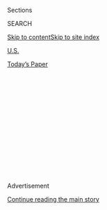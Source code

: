 <div id="app">

<div>

<div>

<div>

<div class="NYTAppHideMasthead css-1q2w90k e1suatyy0">

<div class="section css-ui9rw0 e1suatyy2">

<div class="css-eph4ug er09x8g0">

<div class="css-6n7j50">

</div>

<span class="css-1dv1kvn">Sections</span>

<div class="css-10488qs">

<span class="css-1dv1kvn">SEARCH</span>

</div>

[Skip to content](#site-content)[Skip to site
index](#site-index)

</div>

<div id="masthead-section-label" class="css-1wr3we4 eaxe0e00">

[U.S.](https://www.nytimes.com/section/us)

</div>

<div class="css-10698na e1huz5gh0">

</div>

</div>

<div id="masthead-bar-one" class="section hasLinks css-15hmgas e1csuq9d3">

<div class="css-uqyvli e1csuq9d0">

</div>

<div class="css-1uqjmks e1csuq9d1">

</div>

<div class="css-9e9ivx">

[](https://myaccount.nytimes.com/auth/login?response_type=cookie&client_id=vi)

</div>

<div class="css-1bvtpon e1csuq9d2">

[Today’s
Paper](https://www.nytimes.com/section/todayspaper)

</div>

</div>

</div>

</div>

<div data-aria-hidden="false">

<div id="site-content" data-role="main">

<div>

<div class="css-1aor85t" style="opacity:0.000000001;z-index:-1;visibility:hidden">

<div class="css-1hqnpie">

<div class="css-epjblv">

<span class="css-17xtcya">[U.S.](/section/us)</span><span class="css-x15j1o">|</span><span class="css-fwqvlz">Trump
Tells Congress to Repeal and Replace Health Care Law ‘Very
Quickly’</span>

</div>

<div class="css-k008qs">

<div class="css-1iwv8en">

<span class="css-18z7m18"></span>

<div>

</div>

</div>

<span class="css-1n6z4y">https://nyti.ms/2jrlO5S</span>

<div class="css-1705lsu">

<div class="css-4xjgmj">

<div class="css-4skfbu" data-role="toolbar" data-aria-label="Social Media Share buttons, Save button, and Comments Panel with current comment count" data-testid="share-tools">

  - 
  - 
  - 
  - 
    
    <div class="css-6n7j50">
    
    </div>

  - 

</div>

</div>

</div>

</div>

</div>

</div>

<div class="css-13pd83m">

</div>

<div id="top-wrapper" class="css-1sy8kpn">

<div id="top-slug" class="css-l9onyx">

Advertisement

</div>

[Continue reading the main
story](#after-top)

<div class="ad top-wrapper" style="text-align:center;height:100%;display:block;min-height:250px">

<div id="top" class="place-ad" data-position="top" data-size-key="top">

</div>

</div>

<div id="after-top">

</div>

</div>

<div id="sponsor-wrapper" class="css-1hyfx7x">

<div id="sponsor-slug" class="css-19vbshk">

Supported by

</div>

[Continue reading the main
story](#after-sponsor)

<div id="sponsor" class="ad sponsor-wrapper" style="text-align:center;height:100%;display:block">

</div>

<div id="after-sponsor">

</div>

</div>

<div class="css-1vkm6nb ehdk2mb0">

# Trump Tells Congress to Repeal and Replace Health Care Law ‘Very Quickly’

</div>

<div class="css-79elbk" data-testid="photoviewer-wrapper">

<div class="css-z3e15g" data-testid="photoviewer-wrapper-hidden">

</div>

<div class="css-1a48zt4 ehw59r15" data-testid="photoviewer-children">

![<span class="css-16f3y1r e13ogyst0" data-aria-hidden="true">President-elect
Donald J. Trump on Monday at Trump Tower in
Manhattan.</span><span class="css-cnj6d5 e1z0qqy90" itemprop="copyrightHolder"><span class="css-1ly73wi e1tej78p0">Credit...</span><span><span>Kevin
Hagen for The New York
Times</span></span></span>](https://static01.nyt.com/images/2017/01/11/us/11trump/11trump-articleInline.jpg?quality=75&auto=webp&disable=upscale)

</div>

</div>

<div class="css-xt80pu e12qa4dv0">

<div class="css-18e8msd">

<div class="css-vp77d3 epjyd6m0">

<div class="css-1baulvz">

By [<span class="css-1baulvz" itemprop="name">Maggie
Haberman</span>](http://www.nytimes.com/by/maggie-haberman) and
[<span class="css-1baulvz last-byline" itemprop="name">Robert
Pear</span>](https://www.nytimes.com/by/robert-pear)

</div>

</div>

  - Jan. 10,
    2017

  - 
    
    <div class="css-4xjgmj">
    
    <div class="css-d8bdto" data-role="toolbar" data-aria-label="Social Media Share buttons, Save button, and Comments Panel with current comment count" data-testid="share-tools">
    
      - 
      - 
      - 
      - 
        
        <div class="css-6n7j50">
        
        </div>
    
      - 
    
    </div>
    
    </div>

</div>

</div>

<div class="section meteredContent css-1r7ky0e" name="articleBody" itemprop="articleBody">

<div class="css-1fanzo5 StoryBodyCompanionColumn">

<div class="css-53u6y8">

President-elect Donald J. Trump demanded on Tuesday that Congress
immediately repeal the Affordable Care Act and pass another health law
quickly. His remarks put Republicans in the nearly impossible position
of having only weeks to replace a health law that took nearly two years
to pass.

“We have to get to business,” Mr. Trump told The New York Times in a
telephone interview. “Obamacare has been a catastrophic event.”

Mr. Trump appeared to be unclear both about the timing of already
scheduled votes in Congress and about the difficulty of his demand — a
repeal vote “probably some time next week” and a replacement “very
quickly or simultaneously, very shortly thereafter.”

But he was clear on one point: Plans by congressional Republicans to
repeal the health law now, then take years to create and implement a
replacement law are unacceptable to the incoming president.

</div>

</div>

<div class="css-1fanzo5 StoryBodyCompanionColumn">

<div class="css-53u6y8">

Republican leaders have made the repeal of President Obama’s signature
domestic achievement a top priority. They hope that the Senate will vote
on Thursday and the House will vote on Friday to approve parliamentary
language created to protect repeal legislation from a filibuster in the
Senate.

</div>

</div>

<div class="css-1sngw6j">

[](https://www.nytimes.com/interactive/2016/12/03/us/politics/why-it-will-be-hard-to-repeal-obamacare.html)

<div class="css-1eoytci">

![](https://static01.nyt.com/images/2016/12/03/us/politics/why-it-will-be-hard-to-repeal-obamacare-1480740532639/why-it-will-be-hard-to-repeal-obamacare-1480740532639-thumbLarge.jpg)

</div>

<div class="css-1rha1bf">

## How Republicans Can Repeal Obamacare Piece by Piece

Peeling away pieces of the law could lead to market chaos.

</div>

</div>

<div class="css-1fanzo5 StoryBodyCompanionColumn">

<div class="css-53u6y8">

The House speaker, Paul D. Ryan of Wisconsin, who consults often with
Mr. Trump, set out a similar timetable on Tuesday, saying that a bill to
repeal the health care law would include some legislation to replace
aspects of it, though Republicans have yet to agree on the details of
their alternative.

“It is our goal to bring it all together concurrently,” Mr. Ryan said.

But those ambitions will be difficult to achieve and will almost
certainly require Democratic cooperation. Until now, Republicans could
vote to repeal Mr. Obama’s health law with no fear that they would have
to live with the political consequences of scuttling a law that provides
health care for 20 million Americans and protects millions more from
discrimination for pre-existing medical conditions, ends lifetime caps
on insurance coverage and allows children to remain on their parents’
insurance policies until age 26.

With complete control of Washington, what comes next in health policy
will belong to the Republican Party. For several days, congressional
Republicans of diverse political views — moderates and conservatives
alike — have been saying they are nervous about repealing the law
without any clear path forward. Five Senate Republicans have pressed to
delay the deadline for committees to produce repeal legislation until
March, and several House Republicans are also demanding that the pace
slow down.

</div>

</div>

<div class="css-1fanzo5 StoryBodyCompanionColumn">

<div class="css-53u6y8">

“In an ideal situation, we would repeal and replace Obamacare
simultaneously, but we need to make sure that we have at least a
detailed framework that tells the American people what direction we’re
headed,” said one of those five Republicans, Senator Susan Collins of
Maine.

As it stands, the budget resolution that will fast-track that vote gives
Senate and House committees until Jan. 27 to write legislation that
would repeal major provisions of the health care law. But the schedule
for action on that legislation, its effective date and the timetable for
phasing in a new system of health insurance coverage are all unresolved
questions.

</div>

</div>

<div class="css-79elbk" data-testid="photoviewer-wrapper">

<div class="css-z3e15g" data-testid="photoviewer-wrapper-hidden">

</div>

<div class="css-1a48zt4 ehw59r15" data-testid="photoviewer-children">

![<span class="css-16f3y1r e13ogyst0" data-aria-hidden="true">House
Speaker Paul D. Ryan’s plan to take time to work on a replacement for
the Affordable Care Act was contradicted by Mr. Trump’s
statement.</span><span class="css-cnj6d5 e1z0qqy90" itemprop="copyrightHolder"><span class="css-1ly73wi e1tej78p0">Credit...</span><span>Al
Drago/The New York
Times</span></span>](https://static01.nyt.com/images/2017/01/11/us/11health2/11health2-articleLarge.jpg?quality=75&auto=webp&disable=upscale)

</div>

</div>

<div class="css-1fanzo5 StoryBodyCompanionColumn">

<div class="css-53u6y8">

Even the Jan. 27 deadline is not enforceable or particularly meaningful,
Senate aides said, indicating that Congress could follow any timetable
its leaders might prescribe.

That uncertainty apparently persuaded Mr. Trump to leap into the fray.
Not only did he try to steel Republican spines, but he threatened
Democrats who might stand in his way, saying he would campaign against
them, especially in states that he won in November.

“It may not get approved the first time, and it may not get approved the
second time, but the Democrats who will try not to approve it” will be
at risk, he said, warning that “they have 10 people coming up” for
re-election in 2018. That alluded to Democratic senators in states he
won.

“I won some of those states by numbers that nobody has seen. I will be
out there campaigning,” he said.

</div>

</div>

<div class="css-1fanzo5 StoryBodyCompanionColumn">

<div class="css-53u6y8">

He described the health law as a catastrophe. “I feel that repeal and
replace have to be together, for, very simply, I think that the
Democrats should want to fix Obamacare,” he said. “They cannot live with
it, and they have to go together.”

After meeting on Tuesday with House Republicans, Mr. Ryan took a similar
tone, calling the campaign to repeal the health law “a rescue mission to
save families who are getting caught up in the death spiral that has
become Obamacare.”

Aides to Mr. Ryan said the effort to dismantle the Affordable Care Act
would include not only the main bill that would be protected from a
filibuster in the Senate, but also legislation that would not enjoy such
protections. That legislation would take Democratic cooperation to be
passed because Senate Republicans are eight votes short of a
filibuster-proof majority.

Congressional Democrats say that the Affordable Care Act, far from being
in a “death spiral,” is one of the best health laws since the creation
of Medicare and Medicaid in 1965. And the Obama administration reported
on Tuesday that more than 11.5 million people nationwide had signed up
for health insurance or been automatically re-enrolled under the
Affordable Care Act as of Dec. 24, 2016, an increase of nearly 300,000
from this time last year.

Of that total, officials said, more than 8.7 million people came in
through HealthCare.gov, the online federal marketplace, and 2.8 million
were enrolled in states using their own marketplace platforms.

</div>

</div>

<div class="css-1fanzo5 StoryBodyCompanionColumn">

<div class="css-53u6y8">

“Today’s data show that this market is not merely stable, it is actually
on track for growth,” Aviva Aron-Dine, a senior counselor to Sylvia
Mathews Burwell, the secretary of health and human services, said in a
conference call with reporters. “Today we can officially proclaim these
death spiral claims
dead.”

</div>

</div>

<div class="css-1sngw6j">

[](https://www.nytimes.com/interactive/2014/us/07aca-callout.html)

<div class="css-1eoytci">

![](https://static01.nyt.com/images/2017/05/23/science/23SCI-NUMBERwebSUB/23SCI-NUMBERwebSUB-square640.jpg)

</div>

<div class="css-1rha1bf">

## New Hampshire Residents: Did You Sign up for Insurance Through the Affordable Care Act?

The Times would like to hear from Americans who are signing up for
insurance under the Affordable Care Act.

</div>

</div>

<div class="css-1fanzo5 StoryBodyCompanionColumn">

<div class="css-53u6y8">

The fourth annual open enrollment period started on Nov. 1 and ends on
Jan. 31, 11 days after Mr. Trump’s inauguration.

The enrollment numbers have some Republicans nervous. “The fear is that
the strategy is repeal and delay, and then hope for the best, when we
should be planning for the worst,” said Representative Charlie Dent of
Pennsylvania, a chairman of the moderate Republican caucus known as the
Tuesday Group.

Republican leaders tried on Tuesday to ease such concerns. But they may
be making promises that will be difficult to keep.

“Let me be clear,” Representative Cathy McMorris Rodgers of Washington,
the chairwoman of the House Republican Conference, told reporters. “No
one who has coverage because of Obamacare today will lose that coverage.
We’re providing relief. We aren’t going to pull the rug out from
anyone.”

The Obama administration also provided new information to Congress on
Tuesday about one of the most unpopular provisions of the health care
law, which imposes tax penalties on people who go without insurance and
do not qualify for an exemption from the requirement to have coverage.

The commissioner of the Internal Revenue Service, John A. Koskinen,
reported that 6.5 million taxpayers were subject to penalties last year.
The penalties totaled $3 billion, he said. The average payment was about
$470.

Under another section of the health law, low- and moderate-income people
can obtain subsidies, in the form of tax credits, to help pay for
insurance bought through a public marketplace. In 2016, Mr. Koskinen
said, 5.3 million taxpayers claimed $19.2 billion in premium tax
credits, for an average of about $3,620.

</div>

</div>

</div>

<div>

</div>

<div>

</div>

<div>

</div>

<div>

<div id="bottom-wrapper" class="css-1ede5it">

<div id="bottom-slug" class="css-l9onyx">

Advertisement

</div>

[Continue reading the main
story](#after-bottom)

<div id="bottom" class="ad bottom-wrapper" style="text-align:center;height:100%;display:block;min-height:90px">

</div>

<div id="after-bottom">

</div>

</div>

</div>

</div>

</div>

## Site Index

<div>

</div>

## Site Information Navigation

  - [© <span>2020</span> <span>The New York Times
    Company</span>](https://help.nytimes.com/hc/en-us/articles/115014792127-Copyright-notice)

<!-- end list -->

  - [NYTCo](https://www.nytco.com/)
  - [Contact
    Us](https://help.nytimes.com/hc/en-us/articles/115015385887-Contact-Us)
  - [Work with us](https://www.nytco.com/careers/)
  - [Advertise](https://nytmediakit.com/)
  - [T Brand Studio](http://www.tbrandstudio.com/)
  - [Your Ad
    Choices](https://www.nytimes.com/privacy/cookie-policy#how-do-i-manage-trackers)
  - [Privacy](https://www.nytimes.com/privacy)
  - [Terms of
    Service](https://help.nytimes.com/hc/en-us/articles/115014893428-Terms-of-service)
  - [Terms of
    Sale](https://help.nytimes.com/hc/en-us/articles/115014893968-Terms-of-sale)
  - [Site
    Map](https://spiderbites.nytimes.com)
  - [Help](https://help.nytimes.com/hc/en-us)
  - [Subscriptions](https://www.nytimes.com/subscription?campaignId=37WXW)

</div>

</div>

</div>

</div>
